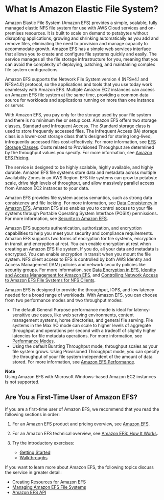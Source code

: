# What Is Amazon Elastic File System?<a name="whatisefs"></a>

Amazon Elastic File System \(Amazon EFS\) provides a simple, scalable, fully managed elastic NFS file system for use with AWS Cloud services and on\-premises resources\. It is built to scale on demand to petabytes without disrupting applications, growing and shrinking automatically as you add and remove files, eliminating the need to provision and manage capacity to accommodate growth\. Amazon EFS has a simple web services interface that allows you to create and configure file systems quickly and easily\. The service manages all the file storage infrastructure for you, meaning that you can avoid the complexity of deploying, patching, and maintaining complex file system configurations\. 

Amazon EFS supports the Network File System version 4 \(NFSv4\.1 and NFSv4\.0\) protocol, so the applications and tools that you use today work seamlessly with Amazon EFS\. Multiple Amazon EC2 instances can access an Amazon EFS file system at the same time, providing a common data source for workloads and applications running on more than one instance or server\.

With Amazon EFS, you pay only for the storage used by your file system and there is no minimum fee or setup cost\. Amazon EFS oﬀers two storage classes, Standard and Infrequent Access\. The Standard storage class is used to store frequently accessed files\. The Infrequent Access \(IA\) storage class is a lower\-cost storage class that's designed for storing long\-lived, infrequently accessed ﬁles cost\-eﬀectively\. For more information, see [EFS Storage Classes](storage-classes.md)\. Costs related to Provisioned Throughput are determined by the throughput values you specify\. For more information, see [Amazon EFS Pricing](https://aws.amazon.com/efs/pricing)\.

The service is designed to be highly scalable, highly available, and highly durable\. Amazon EFS file systems store data and metadata across multiple Availability Zones in an AWS Region\. EFS file systems can grow to petabyte scale, drive high levels of throughput, and allow massively parallel access from Amazon EC2 instances to your data\.

Amazon EFS provides file system access semantics, such as strong data consistency and file locking\. For more information, see [Data Consistency in Amazon EFS](how-it-works.md#consistency)\. Amazon EFS also enables you to control access to your file systems through Portable Operating System Interface \(POSIX\) permissions\. For more information, see [Security in Amazon EFS](security-considerations.md)\.

Amazon EFS supports authentication, authorization, and encryption capabilities to help you meet your security and compliance requirements\. Amazon EFS supports two forms of encryption for file systems, encryption in transit and encryption at rest\. You can enable encryption at rest when creating an Amazon EFS file system\. If you do, all your data and metadata is encrypted\. You can enable encryption in transit when you mount the file system\. NFS client access to EFS is controlled by both AWS Identity and Access Management \(IAM\) policies and network security policies like security groups\. For more information, see [Data Encryption in EFS](encryption.md), [Identity and Access Management for Amazon EFS](auth-and-access-control.md), and [Controlling Network Access to Amazon EFS File Systems for NFS Clients](NFS-access-control-efs.md)\.

Amazon EFS is designed to provide the throughput, IOPS, and low latency needed for a broad range of workloads\. With Amazon EFS, you can choose from two performance modes and two throughput modes:
+ The default General Purpose performance mode is ideal for latency\-sensitive use cases, like web serving environments, content management systems, home directories, and general file serving\. File systems in the Max I/O mode can scale to higher levels of aggregate throughput and operations per second with a tradeoff of slightly higher latencies for file metadata operations\. For more information, see [Performance Modes](performance.md#performancemodes)\.
+ Using the default Bursting Throughput mode, throughput scales as your file system grows\. Using Provisioned Throughput mode, you can specify the throughput of your file system independent of the amount of data stored\. For more information, see [Amazon EFS Performance](performance.md)\.

**Note**  
Using Amazon EFS with Microsoft Windows–based Amazon EC2 instances is not supported\.

## Are You a First\-Time User of Amazon EFS?<a name="welcome-first-time-user"></a>

 If you are a first\-time user of Amazon EFS, we recommend that you read the following sections in order:

1. For an Amazon EFS product and pricing overview, see [Amazon EFS](https://aws.amazon.com/efs/)\.

1. For an Amazon EFS technical overview, see [Amazon EFS: How It Works](how-it-works.md)\. 

1. Try the introductory exercises:
   + [Getting Started](getting-started.md)
   + [Walkthroughs](walkthroughs.md)

If you want to learn more about Amazon EFS, the following topics discuss the service in greater detail:
+ [Creating Resources for Amazon EFS](creating-using.md)
+ [Managing Amazon EFS File Systems](managing.md)
+ [Amazon EFS API](api-reference.md)
